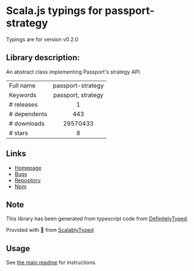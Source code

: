 
# Scala.js typings for passport-strategy

Typings are for version v0.2.0

## Library description:
An abstract class implementing Passport's strategy API.

|                    |                 |
| ------------------ | :-------------: |
| Full name          | passport-strategy |
| Keywords           | passport, strategy |
| # releases         | 1 |
| # dependents       | 443 |
| # downloads        | 29570433 |
| # stars            | 8 |

## Links
- [Homepage](https://github.com/jaredhanson/passport-strategy#readme)
- [Bugs](http://github.com/jaredhanson/passport-strategy/issues)
- [Repository](https://github.com/jaredhanson/passport-strategy)
- [Npm](https://www.npmjs.com/package/passport-strategy)
    


## Note
This library has been generated from typescript code from [DefinitelyTyped](https://definitelytyped.org).

Provided with :purple_heart: from [ScalablyTyped](https://github.com/oyvindberg/ScalablyTyped)

## Usage
See [the main readme](../../readme.md) for instructions.


